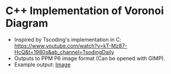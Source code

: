 # C++ Implementation of Voronoi Diagram
* Inspired by Tscoding's implementation in C: https://www.youtube.com/watch?v=kT-Mz87-HcQ&t=1980s&ab_channel=TsodingDaily
* Outputs to PPM P6 image format (Can be opened with GIMP).
* Example output: [Image](voronoi.png)